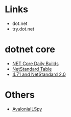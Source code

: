 # Links

* dot.net
* try.dot.net

# dotnet core

* [NET Core Daily Builds](https://github.com/dotnet/core/blob/master/daily-builds.md)
* [NetStandard Table](https://blogs.msdn.microsoft.com/dotnet/2016/09/26/introducing-net-standard/)
* [4.71 and NetStandard 2.0](https://www.youtube.com/watch?v=u67Eu_IgEMs&t=58s)


# Others

* [AvaloniaILSpy](https://github.com/icsharpcode/AvaloniaILSpy)
